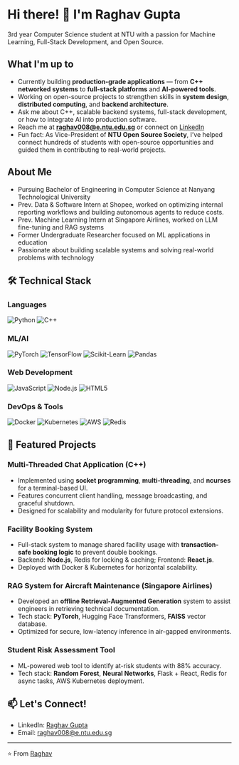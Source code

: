 # Hi there! 👋 I'm Raghav Gupta

3rd year Computer Science student at NTU with a passion for Machine Learning, Full-Stack Development, and Open Source.

## What I'm up to

- Currently building **production-grade applications** — from **C++ networked systems** to **full-stack platforms** and **AI-powered tools**.  
- Working on open-source projects to strengthen skills in **system design**, **distributed computing**, and **backend architecture**.  
- Ask me about C++, scalable backend systems, full-stack development, or how to integrate AI into production software.  
- Reach me at **raghav008@e.ntu.edu.sg** or connect on [LinkedIn](https://www.linkedin.com/in/raghav-gupta-0325081a0/)  
- Fun fact: As Vice-President of **NTU Open Source Society**, I’ve helped connect hundreds of students with open-source opportunities and guided them in contributing to real-world projects.  

## About Me
- Pursuing Bachelor of Engineering in Computer Science at Nanyang Technological University
- Prev. Data & Software Intern at Shopee, worked on optimizing internal reporting workflows and building autonomous agents to reduce costs.
- Prev. Machine Learning Intern at Singapore Airlines, worked on LLM fine-tuning and RAG systems
- Former Undergraduate Researcher focused on ML applications in education
- Passionate about building scalable systems and solving real-world problems with technology

## 🛠️ Technical Stack

### Languages
![Python](https://img.shields.io/badge/-Python-3776AB?style=flat-square&logo=Python&logoColor=white)
![C++](https://img.shields.io/badge/-C++-00599C?style=flat-square&logo=c%2B%2B&logoColor=white)

### ML/AI
![PyTorch](https://img.shields.io/badge/-PyTorch-EE4C2C?style=flat-square&logo=pytorch&logoColor=white)
![TensorFlow](https://img.shields.io/badge/-TensorFlow-FF6F00?style=flat-square&logo=tensorflow&logoColor=white)
![Scikit-Learn](https://img.shields.io/badge/-Scikit--Learn-F7931E?style=flat-square&logo=scikit-learn&logoColor=white)
![Pandas](https://img.shields.io/badge/-Pandas-150458?style=flat-square&logo=pandas&logoColor=white)

### Web Development
![JavaScript](https://img.shields.io/badge/-JavaScript-F7DF1E?style=flat-square&logo=javascript&logoColor=black)
![Node.js](https://img.shields.io/badge/-Node.js-339933?style=flat-square&logo=node.js&logoColor=white)
![HTML5](https://img.shields.io/badge/-HTML5-E34F26?style=flat-square&logo=html5&logoColor=white)

### DevOps & Tools
![Docker](https://img.shields.io/badge/-Docker-2496ED?style=flat-square&logo=docker&logoColor=white)
![Kubernetes](https://img.shields.io/badge/-Kubernetes-326CE5?style=flat-square&logo=kubernetes&logoColor=white)
![AWS](https://img.shields.io/badge/-AWS-232F3E?style=flat-square&logo=amazon-aws&logoColor=white)
![Redis](https://img.shields.io/badge/-Redis-DC382D?style=flat-square&logo=redis&logoColor=white)

## 🌟 Featured Projects

### **Multi-Threaded Chat Application (C++)**  
- Implemented using **socket programming**, **multi-threading**, and **ncurses** for a terminal-based UI.  
- Features concurrent client handling, message broadcasting, and graceful shutdown.  
- Designed for scalability and modularity for future protocol extensions.  

### **Facility Booking System**  
- Full-stack system to manage shared facility usage with **transaction-safe booking logic** to prevent double bookings.  
- Backend: **Node.js**, Redis for locking & caching; Frontend: **React.js**.  
- Deployed with Docker & Kubernetes for horizontal scalability.  

### **RAG System for Aircraft Maintenance (Singapore Airlines)**  
- Developed an **offline Retrieval-Augmented Generation** system to assist engineers in retrieving technical documentation.  
- Tech stack: **PyTorch**, Hugging Face Transformers, **FAISS** vector database.  
- Optimized for secure, low-latency inference in air-gapped environments.  

### **Student Risk Assessment Tool**  
- ML-powered web tool to identify at-risk students with 88% accuracy.  
- Tech stack: **Random Forest**, **Neural Networks**, Flask + React, Redis for async tasks, AWS Kubernetes deployment.  

## 📫 Let's Connect!
- LinkedIn: [Raghav Gupta](https://www.linkedin.com/in/raghav-gupta-0325081a0/)
- Email: raghav008@e.ntu.edu.sg

---
⭐️ From [Raghav](https://github.com/YourGitHubUsername)

